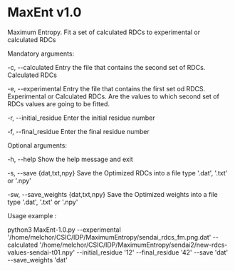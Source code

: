 MaxEnt v1.0
===========

Maximum Entropy. Fit a set of calculated RDCs to experimental or calculated RDCs

Mandatory arguments:


-c, --calculated                      Entry the file that contains the second set of RDCs. Calculated RDCs

-e, --experimental                    Entry the file that contains the first set od RDCS. Experimental or Calculated RDCs.                                       Are the values to which second set of RDCs values are going to be fitted.

-r, --initial_residue                 Enter the initial residue number

-f, --final_residue                   Enter the final residue number


Optional arguments:
  
-h, --help                           Show the help message and exit

-s, --save {dat,txt,npy}             Save the Optimized RDCs into a file type '.dat', '.txt' or '.npy'

-sw,  --save_weights {dat,txt,npy}   Save the Optimized weights into a file type '.dat', '.txt' or '.npy'



Usage example :

python3 MaxEnt-1.0.py --experimental '/home/melchor/CSIC/IDP/MaximumEntropy/sendai_rdcs_fm.png.dat' --calculated '/home/melchor/CSIC/IDP/MaximumEntropy/sendai2/new-rdcs-values-sendai-t01.npy' --initial_residue '12' --final_residue '42' --save 'dat' --save_weights 'dat' 
